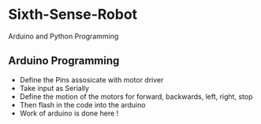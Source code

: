 # Sixth-Sense-Robot
Arduino and Python Programming

## Arduino Programming
* Define the Pins assosicate with motor driver
* Take input as Serially
* Define the motion of the motors for forward, backwards, left, right, stop
* Then flash in the code into the arduino
* Work of arduino is done here !


